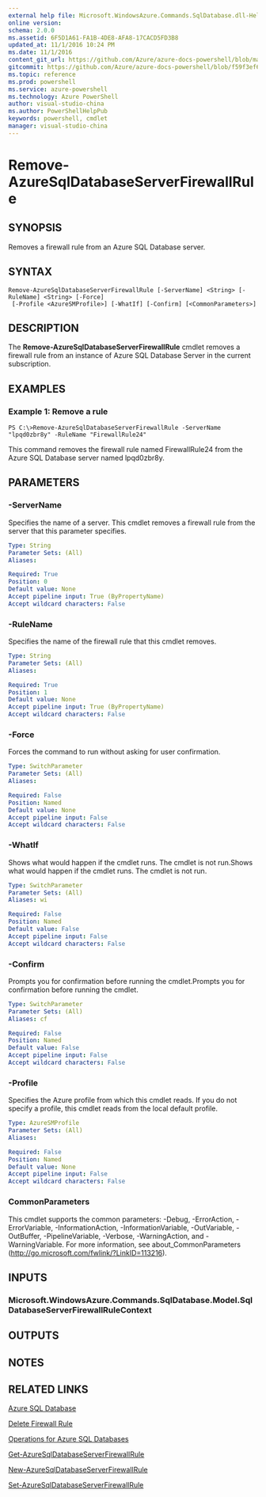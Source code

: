 ```yaml
---
external help file: Microsoft.WindowsAzure.Commands.SqlDatabase.dll-Help.xml
online version: 
schema: 2.0.0
ms.assetid: 6F5D1A61-FA1B-4DE8-AFA8-17CACD5FD3B8
updated_at: 11/1/2016 10:24 PM
ms.date: 11/1/2016
content_git_url: https://github.com/Azure/azure-docs-powershell/blob/master/azureps-cmdlets-docs/ServiceManagement/Azure.SQLDatabase/v3.0.0/Remove-AzureSqlDatabaseServerFirewallRule.md
gitcommit: https://github.com/Azure/azure-docs-powershell/blob/f59f3ef60bc592383812213e69fd77ba950759ed/azureps-cmdlets-docs/ServiceManagement/Azure.SQLDatabase/v3.0.0/Remove-AzureSqlDatabaseServerFirewallRule.md
ms.topic: reference
ms.prod: powershell
ms.service: azure-powershell
ms.technology: Azure PowerShell
author: visual-studio-china
ms.author: PowerShellHelpPub
keywords: powershell, cmdlet
manager: visual-studio-china
---
```


# Remove-AzureSqlDatabaseServerFirewallRule

## SYNOPSIS
Removes a firewall rule from an Azure SQL Database server.

## SYNTAX

```
Remove-AzureSqlDatabaseServerFirewallRule [-ServerName] <String> [-RuleName] <String> [-Force]
 [-Profile <AzureSMProfile>] [-WhatIf] [-Confirm] [<CommonParameters>]
```

## DESCRIPTION
The **Remove-AzureSqlDatabaseServerFirewallRule** cmdlet removes a firewall rule from an instance of Azure SQL Database Server in the current subscription.

## EXAMPLES

### Example 1: Remove a rule
```
PS C:\>Remove-AzureSqlDatabaseServerFirewallRule -ServerName "lpqd0zbr8y" -RuleName "FirewallRule24"
```

This command removes the firewall rule named FirewallRule24 from the Azure SQL Database server named lpqd0zbr8y.

## PARAMETERS

### -ServerName
Specifies the name of a server.
This cmdlet removes a firewall rule from the server that this parameter specifies.

```yaml
Type: String
Parameter Sets: (All)
Aliases: 

Required: True
Position: 0
Default value: None
Accept pipeline input: True (ByPropertyName)
Accept wildcard characters: False
```

### -RuleName
Specifies the name of the firewall rule that this cmdlet removes.

```yaml
Type: String
Parameter Sets: (All)
Aliases: 

Required: True
Position: 1
Default value: None
Accept pipeline input: True (ByPropertyName)
Accept wildcard characters: False
```

### -Force
Forces the command to run without asking for user confirmation.

```yaml
Type: SwitchParameter
Parameter Sets: (All)
Aliases: 

Required: False
Position: Named
Default value: None
Accept pipeline input: False
Accept wildcard characters: False
```

### -WhatIf
Shows what would happen if the cmdlet runs.
The cmdlet is not run.Shows what would happen if the cmdlet runs.
The cmdlet is not run.

```yaml
Type: SwitchParameter
Parameter Sets: (All)
Aliases: wi

Required: False
Position: Named
Default value: False
Accept pipeline input: False
Accept wildcard characters: False
```

### -Confirm
Prompts you for confirmation before running the cmdlet.Prompts you for confirmation before running the cmdlet.

```yaml
Type: SwitchParameter
Parameter Sets: (All)
Aliases: cf

Required: False
Position: Named
Default value: False
Accept pipeline input: False
Accept wildcard characters: False
```

### -Profile
Specifies the Azure profile from which this cmdlet reads.
If you do not specify a profile, this cmdlet reads from the local default profile.

```yaml
Type: AzureSMProfile
Parameter Sets: (All)
Aliases: 

Required: False
Position: Named
Default value: None
Accept pipeline input: False
Accept wildcard characters: False
```

### CommonParameters
This cmdlet supports the common parameters: -Debug, -ErrorAction, -ErrorVariable, -InformationAction, -InformationVariable, -OutVariable, -OutBuffer, -PipelineVariable, -Verbose, -WarningAction, and -WarningVariable. For more information, see about_CommonParameters (http://go.microsoft.com/fwlink/?LinkID=113216).

## INPUTS

### Microsoft.WindowsAzure.Commands.SqlDatabase.Model.SqlDatabaseServerFirewallRuleContext

## OUTPUTS

## NOTES

## RELATED LINKS

[Azure SQL Database](https://azure.microsoft.com/en-us/services/sql-database/)

[Delete Firewall Rule](https://msdn.microsoft.com/en-us/library/azure/dn505706.aspx)

[Operations for Azure SQL Databases](https://msdn.microsoft.com/en-us/library/azure/dn505719.aspx)

[Get-AzureSqlDatabaseServerFirewallRule](xref:ServiceManagement/Azure.SQLDatabase/v3.0.0/Get-AzureSqlDatabaseServerFirewallRule.md)

[New-AzureSqlDatabaseServerFirewallRule](xref:ServiceManagement/Azure.SQLDatabase/v3.0.0/New-AzureSqlDatabaseServerFirewallRule.md)

[Set-AzureSqlDatabaseServerFirewallRule](xref:ServiceManagement/Azure.SQLDatabase/v3.0.0/Set-AzureSqlDatabaseServerFirewallRule.md)


